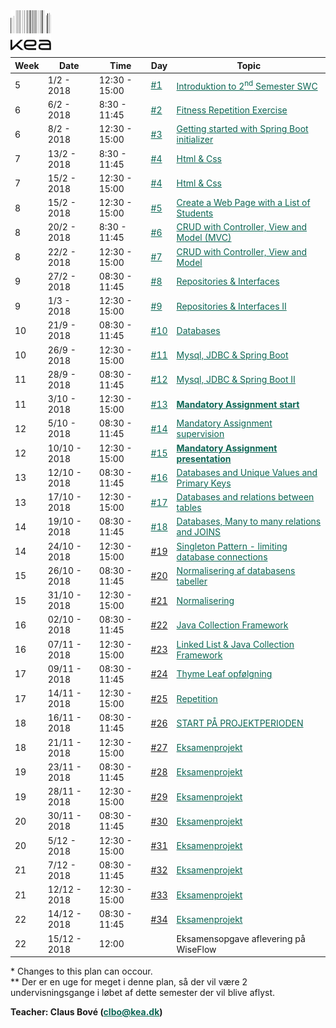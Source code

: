 <head>
  <style> 
    h1:first-of-type {display: none;}
    #image {
        float: left;
        width: 65px;
        margin-right: 20px; 
        margin-bottom: 10px;
    }
    a {color:#0c6654}
  
  </style>
</head>
<img src="https://github.com/dat17i/dat17i.github.io/raw/master/logokea.png" id="image" />

# DAT17I - SWC II SPRING 2018

<table class="table table-dark">
  <thead>
  <tr>
      <th>Week</th>
      <th>Date</th>
      <th>Time</th>
      <th>Day</th>
      <th>Topic</th>
  </tr>
  </thead>
  <tbody>
  <tr>
      <td>5</td>
      <td>1/2 - 2018</td>
      <td>12:30 - 15:00</td>
      <td><a href="https://github.com/dat17i?utf8=%E2%9C%93&q=01&type=&language=">#1</a></td>
      <td><a href="https://github.com/dat17i/01_agenda/blob/master/README.md">Introduktion to 2<sup>nd</sup> Semester SWC</a></td>
  </tr>
  
  <tr>
      <td>6</td>
      <td>6/2 - 2018</td>
      <td>8:30 - 11:45</td>
      <td><a href="https://github.com/dat17i?utf8=%E2%9C%93&q=02&type=&language=">#2</a></td>
      <td><a href="https://github.com/dat17i/02_agenda/blob/master/README.md">Fitness Repetition Exercise</a></td>
  </tr>
  <tr>
      <td>6</td>
      <td>8/2 - 2018</td>
      <td>12:30 - 15:00</td>
      <td><a href="https://github.com/dat17i?utf8=%E2%9C%93&q=03&type=&language=">#3</a></td>
      <td><a href="https://github.com/dat17i/03_agenda/blob/master/README.md">Getting started with Spring Boot initializer</a></td>
  </tr>
  
  <tr>
      <td>7</td>
      <td>13/2 - 2018</td>
      <td>8:30 - 11:45</td>
      <td><a href="https://github.com/dat17i?utf8=%E2%9C%93&q=04&type=&language=">#4</a></td>
      <td><a href="https://github.com/dat17i/04_agenda/blob/master/README.md">Html & Css</a></td>
  </tr>  
  <tr>
      <td>7</td>
      <td>15/2 - 2018</td>
      <td>12:30 - 15:00</td>
      <td><a href="https://github.com/dat17i?utf8=%E2%9C%93&q=04&type=&language=">#4</a></td>
      <td><a href="https://github.com/dat17i/04_agenda/blob/master/README.md">Html & Css</a></td>
  </tr>

  <tr>
      <td>8</td>
      <td>15/2 - 2018</td>
      <td>12:30 - 15:00</td>
      <td><a href="https://github.com/dat17i?utf8=%E2%9C%93&q=05&type=&language=">#5</a></td>
      <td><a href="https://github.com/dat17i/05_agenda/blob/master/README.md">Create a Web Page with a List of Students</a></td>
  </tr>
  <tr>
      <td>8</td>
      <td>20/2 - 2018</td>
      <td>8:30 - 11:45</td>
      <td><a href="https://github.com/dat17i?utf8=%E2%9C%93&q=06&type=&language=">#6</a></td>
      <td><a href="https://github.com/dat17i/06_agenda/blob/master/README.md">CRUD with Controller, View and Model (MVC)</a></td>
  </tr>

  <tr>
      <td>8</td>
      <td>22/2 - 2018</td>
      <td>12:30 - 15:00</td>
      <td><a href="https://github.com/dat17i?utf8=%E2%9C%93&q=07&type=&language=">#7</a></td>
      <td><a href="https://github.com/dat17i/07_agenda/blob/master/README.md">CRUD with Controller, View and Model</a></td>
  </tr>

  <tr>
      <td>9</td>
      <td>27/2 - 2018</td>
      <td>08:30 - 11:45</td>
      <td><a href="https://github.com/dat17i?utf8=%E2%9C%93&q=08&type=&language=">#8</a></td>
      <td><a href="https://github.com/dat17i/08_agenda/blob/master/README.md">Repositories & Interfaces</a></td>
  </tr>
  <tr>
      <td>9</td>
      <td>1/3 - 2018</td>
      <td>12:30 - 15:00</td>
      <td><a href="https://github.com/dat17i?utf8=%E2%9C%93&q=09&type=&language=">#9</a></td>
      <td><a href="https://github.com/dat17i/09_agenda/blob/master/README.md">Repositories & Interfaces II</a></td>
  </tr>
  <tr>
      <td>10</td>
      <td>21/9 - 2018</td>
      <td>08:30 - 11:45</td>
      <td><a href="https://github.com/dat17i?utf8=%E2%9C%93&q=10&type=&language=">#10</a></td>
      <td><a href="https://github.com/dat17i/010_agenda/blob/master/README.md">Databases</a></td>
  </tr>
  <tr>
      <td>10</td>
      <td>26/9 - 2018</td>
      <td>12:30 - 15:00</td>
      <td><a href="https://github.com/dat17i?utf8=%E2%9C%93&q=11&type=&language=">#11</a></td>
      <td><a href="https://github.com/dat17i/11_agenda/blob/master/README.md">Mysql, JDBC & Spring Boot</a></td>
  </tr>
  <tr>
      <td>11</td>
      <td>28/9 - 2018</td>
      <td>08:30 - 11:45</td>
      <td><a href="https://github.com/dat17i?utf8=%E2%9C%93&q=12&type=&language=">#12</a></td>
      <td><a href="https://github.com/dat17i/12_agenda/blob/master/README.md">Mysql, JDBC & Spring Boot II</a></td>
  </tr>

  <tr>
      <td>11</td>
      <td>3/10 - 2018</td>
      <td>12:30 - 15:00</td>
      <td><a href="https://github.com/dat17i?utf8=%E2%9C%93&q=13&type=&language=">#13</a></td>
      <td><b><a href="https://github.com/dat17i/13_agenda/blob/master/README.md">Mandatory Assignment start</a></b></td>
  </tr>
  <tr>
      <td>12</td>
      <td>5/10 - 2018</td>
      <td>08:30 - 11:45</td>
      <td><a href="https://github.com/dat17i?utf8=%E2%9C%93&q=14&type=&language=">#14</a></td>
      <td><a href="https://github.com/dat17i/14_agenda/blob/master/README.md">Mandatory Assignment supervision</a></td>
  </tr>
  <tr>
      <td>12</td>
      <td>10/10 - 2018</td>
      <td>12:30 - 15:00</td>
      <td><a href="https://github.com/dat17i?utf8=%E2%9C%93&q=15&type=&language=">#15</a></td>
      <td><b><a href="https://github.com/dat17i/15_agenda/blob/master/README.md">Mandatory Assignment presentation</a></b></td>
  </tr>
  <tr>
      <td>13</td>
      <td>12/10 - 2018</td>
      <td>08:30 - 11:45</td>
      <td><a href="https://github.com/dat17i?utf8=%E2%9C%93&q=16&type=&language=">#16</a></td>
      <td><a href="https://github.com/dat17i/16_agenda/blob/master/README.md">Databases and Unique Values and Primary Keys</a></td>
  </tr>
  <tr>
      <td>13</td>
      <td>17/10 - 2018</td>
      <td>12:30 - 15:00</td>
      <td><a href="https://github.com/dat17i?utf8=%E2%9C%93&q=17&type=&language=">#17</a></td>
      <td><a href="https://github.com/dat17i/17_agenda/blob/master/README.md">Databases and relations between tables</a></td>
  </tr>
  <tr>
      <td>14</td>
      <td>19/10 - 2018</td>
      <td>08:30 - 11:45</td>
      <td><a href="https://github.com/dat17i?utf8=%E2%9C%93&q=18&type=&language=">#18</a></td>
      <td><a href="https://github.com/dat17i/18_agenda/blob/master/README.md">Databases, Many to many relations and JOINS</a></td>
  </tr>
  <tr>
      <td>14</td>
      <td>24/10 - 2018</td>
      <td>12:30 - 15:00</td>
      <td><a href="">#19</a></td>
      <td><a href="https://github.com/dat17i/19_agenda/blob/master/README.md">Singleton Pattern - limiting database connections</a></td>
  </tr>
  <tr>
      <td>15</td>
      <td>26/10 - 2018</td>
      <td>08:30 - 11:45</td>
      <td><a href="">#20</a></td>
      <td><a href="https://github.com/dat17i/20_agenda/blob/master/README.md">Normalisering af databasens tabeller</a></td>
  </tr>
  <tr>
      <td>15</td>
      <td>31/10 - 2018</td>
      <td>12:30 - 15:00</td>
      <td><a href="">#21</a></td>
      <td><a href="https://github.com/dat17i/21_agenda/blob/master/README.md">Normalisering</a><!-- erstanings til senere -->  </td>
  </tr>
  <tr>
      <td>16</td>
      <td>02/10 - 2018</td>
      <td>08:30 - 11:45</td>
      <td><a href="">#22</a></td>
      <td><a href="https://github.com/dat17i/22_agenda/blob/master/README.md">Java Collection Framework</a></td>
  </tr>
  <tr>
      <td>16</td>
      <td>07/11 - 2018</td>
      <td>12:30 - 15:00</td>
      <td><a href="">#23</a></td>
      <td><a href="https://github.com/dat17i/23_agenda/blob/master/README.md">Linked List & Java Collection Framework</a></td>
  </tr>
  <tr>
      <td>17</td>
      <td>09/11 - 2018</td>
      <td>08:30 - 11:45</td>
      <td><a href="">#24</a></td>
      <td><a href="https://github.com/dat17i/24_agenda/blob/master/README.md">Thyme Leaf opfølgning</a></td>
  </tr>
  <tr>
      <td>17</td>
      <td>14/11 - 2018</td>
      <td>12:30 - 15:00</td>
      <td><a href="">#25</a></td>
      <td><a href="https://github.com/dat17i/25_agenda/blob/master/README.md">Repetition</a></td>
  </tr>
  <tr>
      <td>18</td>
      <td>16/11 - 2018</td>
      <td>08:30 - 11:45</td>
      <td><a href="">#26</a></td>
      <td><a href="https://github.com/dat17i/26_agenda/blob/master/README.md">START PÅ PROJEKTPERIODEN</a></td>
  </tr>
  <tr>
      <td>18</td>
      <td>21/11 - 2018</td>
      <td>12:30 - 15:00</td>
      <td><a href="">#27</a></td>
      <td><a href="https://github.com/dat17i/27_agenda/blob/master/README.md">Eksamenprojekt</a></td>
  </tr>
  <tr>
      <td>19</td>
      <td>23/11 - 2018</td>
      <td>08:30 - 11:45</td>
      <td><a href="">#28</a></td>
      <td><a href="https://github.com/dat17i/28_agenda/blob/master/README.md">Eksamenprojekt</a></td>
  </tr>
  <tr>
      <td>19</td>
      <td>28/11 - 2018</td>
      <td>12:30 - 15:00</td>
      <td><a href="">#29</a></td>
      <td><a href="https://github.com/dat17i/29_agenda/blob/master/README.md">Eksamenprojekt</a></td>
  </tr>
  <tr>
      <td>20</td>
      <td>30/11 - 2018</td>
      <td>08:30 - 11:45</td>
      <td><a href="">#30</a></td>
      <td><a href="https://github.com/dat17i/30_agenda/blob/master/README.md">Eksamenprojekt</a></td>
  </tr>
   <tr>
      <td>20</td>
      <td>5/12 - 2018</td>
      <td>12:30 - 15:00</td>
      <td><a href="">#31</a></td>
      <td><a href="https://github.com/dat17i/31_agenda/blob/master/README.md">Eksamenprojekt</a></td>
  </tr>
  <tr>
      <td>21</td>
      <td>7/12 - 2018</td>
      <td>08:30 - 11:45</td>
      <td><a href="">#32</a></td>
      <td><a href="https://github.com/dat17i/32_agenda/blob/master/README.md">Eksamenprojekt</a></td>
  </tr>
  <tr>
      <td>21</td>
      <td>12/12 - 2018</td>
      <td>12:30 - 15:00</td>
      <td><a href="">#33</a></td>
      <td><a href="https://github.com/dat17i/33_agenda/blob/master/README.md">Eksamenprojekt</a></td>
  </tr>
  <tr>
      <td>22</td>
      <td>14/12 - 2018</td>
      <td>08:30 - 11:45</td>
      <td><a href="">#34</a></td>
      <td><a href="https://github.com/dat17i/34_agenda/blob/master/README.md">Eksamenprojekt </a></td>
  </tr>
  <tr class="danger">
      <td>22</td>
      <td>15/12 - 2018</td>
      <td>12:00</td>
      <td></td>
      <td>Eksamensopgave aflevering på WiseFlow</td>
  </tr>
  </tbody>
</table>
            
\* Changes to this plan can occour. <br>
\** Der er en uge for meget i denne plan, så der vil være 2 undervisningsgange i løbet af dette semester der vil blive aflyst.

__Teacher: Claus Bové (clbo@kea.dk)__

